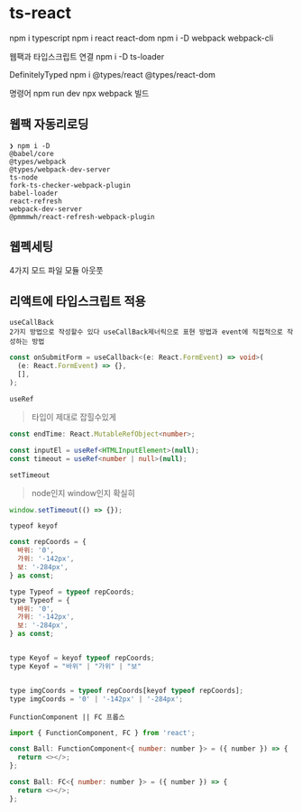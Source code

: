 # ts-react

npm i typescript
npm i react react-dom
npm i -D webpack webpack-cli

웹팩과 타입스크립트 연결
npm i -D ts-loader

DefinitelyTyped
npm i @types/react @types/react-dom

명령어
npm run dev
npx webpack 빌드

## 웹팩 자동리로딩

    ❯ npm i -D
    @babel/core
    @types/webpack
    @types/webpack-dev-server
    ts-node
    fork-ts-checker-webpack-plugin
    babel-loader
    react-refresh
    webpack-dev-server
    @pmmmwh/react-refresh-webpack-plugin

## 웹펙세팅

4가지
모드
파일
모듈
아웃풋

## 리액트에 타입스크립트 적용

>

    useCallBack
    2가지 방법으로 작성할수 있다 useCallBack제너릭으로 표현 방법과 event에 직접적으로 작성하는 방법

```ts
const onSubmitForm = useCallback<(e: React.FormEvent) => void>(
  (e: React.FormEvent) => {},
  [],
);
```

    useRef

> 타입이 제대로 잡힐수있게

```ts
const endTime: React.MutableRefObject<number>;

const inputEl = useRef<HTMLInputElement>(null);
const timeout = useRef<number | null>(null);
```

    setTimeout

> node인지 window인지 확실히

```ts
window.setTimeout(() => {});
```

    typeof keyof

```js
const repCoords = {
  바위: '0',
  가위: '-142px',
  보: '-284px',
} as const;

type Typeof = typeof repCoords;
type Typeof = {
  바위: '0',
  가위: '-142px',
  보: '-284px',
} as const;


type Keyof = keyof typeof repCoords;
type Keyof = "바위" | "가위" | "보"


type imgCoords = typeof repCoords[keyof typeof repCoords];
type imgCoords = '0' | '-142px' | '-284px';
```

    FunctionComponent || FC 프롭스

```js
import { FunctionComponent, FC } from 'react';

const Ball: FunctionComponent<{ number: number }> = ({ number }) => {
  return <></>;
};

const Ball: FC<{ number: number }> = ({ number }) => {
  return <></>;
};
```
